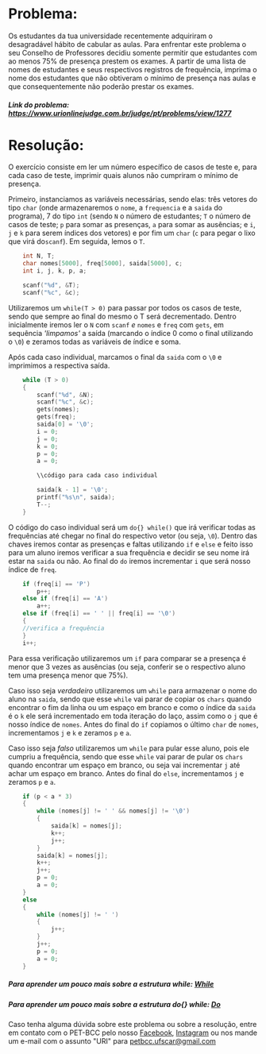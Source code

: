 # Problema:

Os estudantes da tua universidade recentemente adquiriram o desagradável hábito de cabular as aulas. Para enfrentar este problema o seu Conselho de Professores decidiu somente permitir que estudantes com ao menos 75% de presença prestem os exames. A partir de uma lista de nomes de estudantes e seus respectivos registros de frequência, imprima o nome dos estudantes que não obtiveram o mínimo de presença nas aulas e que consequentemente não poderão prestar os exames.

##### Link do problema: https://www.urionlinejudge.com.br/judge/pt/problems/view/1277
 
# Resolução:

O exercício consiste em ler um número específico de casos de teste e, para cada caso de teste, imprimir quais alunos não cumpriram o mínimo de presença.

Primeiro, instanciamos as variáveis necessárias, sendo elas: três vetores do tipo `char` (onde armazenaremos o `nome`, a `frequencia` e a `saida` do programa), 7 do tipo `int` (sendo `N` o número de estudantes; `T` o número de casos de teste; `p` para somar as presenças, `a` para somar as ausências; e `i`, `j` e `k` para serem índices dos vetores) e por fim um `char` (`c` para pegar o lixo que virá do`scanf`). Em seguida, lemos o `T`.

```c
    int N, T;
    char nomes[5000], freq[5000], saida[5000], c;
    int i, j, k, p, a;

    scanf("%d", &T);
    scanf("%c", &c);
```

Utilizaremos um `while(T > 0)` para passar por todos os casos de teste, sendo que sempre ao final do mesmo o T será decrementado. Dentro inicialmente iremos ler o `N` com `scanf` _e_ `nomes` e `freq` com `gets`, em sequência _'limpamos'_ a saída (marcando o índice 0 como o final utilizando o `\0`) e zeramos todas as variáveis de índice e soma.

Após cada caso individual, marcamos o final da `saida` com o `\0` e imprimimos a respectiva saída.

```c
    while (T > 0)
    {
        scanf("%d", &N);
        scanf("%c", &c);
        gets(nomes);
        gets(freq);
        saida[0] = '\0';
        i = 0;
        j = 0;
        k = 0;
        p = 0;
        a = 0;

        \\código para cada caso individual

        saida[k - 1] = '\0';
        printf("%s\n", saida);
        T--;
    }
```

O código do caso individual será um `do{} while()` que irá verificar todas as frequências até chegar no final do respectivo vetor (ou seja, `\0`). Dentro das chaves iremos contar as presenças e faltas utilizando `if` e `else` e feito isso para um aluno iremos verificar a sua frequência e decidir se seu nome irá estar na `saida` ou não. Ao final do `do` iremos incrementar `i` que será nosso índice de `freq`.

```c
    if (freq[i] == 'P')
        p++;
    else if (freq[i] == 'A')
        a++;
    else if (freq[i] == ' ' || freq[i] == '\0')
    {
    //verifica a frequência
    }
    i++;
```

Para essa verificação utilizaremos um `if` para comparar se a presença é menor que 3 vezes as ausências (ou seja, conferir se o respectivo aluno tem uma presença menor que 75%). 

Caso isso seja _verdadeiro_ utilizaremos um `while` para armazenar o nome do aluno na `saida`, sendo que esse `while` vai parar de copiar os `chars` quando encontrar o fim da linha ou um espaço em branco e como o índice da `saida` é o `k` ele será incrementado em toda iteração do laço, assim como o `j` que é nosso índice de `nomes`. Antes do final do `if` copiamos o último `char` de `nomes`, incrementamos `j` e `k` e zeramos `p` e `a`.

Caso isso seja _falso_ utilizaremos um `while` para pular esse aluno, pois ele cumpriu a frequência, sendo que esse `while` vai parar de pular os `chars` quando encontrar um espaço em branco, ou seja vai incrementar `j` até achar um espaço em branco. Antes do final do `else`, incrementamos `j` e zeramos `p` e `a`.

```c
    if (p < a * 3)
    {
        while (nomes[j] != ' ' && nomes[j] != '\0')
        {
            saida[k] = nomes[j];
            k++;
            j++;
        }
        saida[k] = nomes[j];
        k++;
        j++;
        p = 0;
        a = 0;
    }
    else
    {
        while (nomes[j] != ' ')
        {
            j++;
        }
        j++;
        p = 0;
        a = 0;
    }
```


##### Para aprender um pouco mais sobre a estrutura while: [While](http://linguagemc.com.br/o-comando-while-em-c/)

##### Para aprender um pouco mais sobre a estrutura do{} while: [Do](http://linguagemc.com.br/comando-do-while/)

Caso tenha alguma dúvida sobre este problema ou sobre a resolução, entre em contato com o PET-BCC pelo nosso
[Facebook](https://www.facebook.com/petbcc/),
[Instagram](https://www.instagram.com/petbcc.ufscar/)
ou nos mande um e-mail com o assunto "URI" para  petbcc.ufscar@gmail.com

